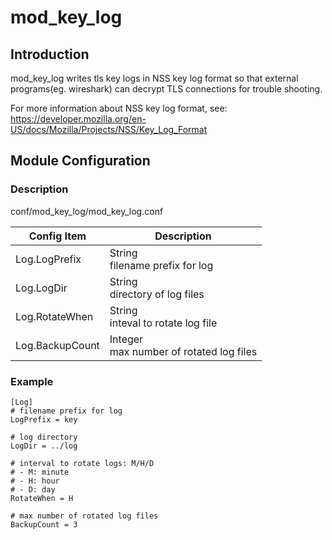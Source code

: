 # mod_key_log

## Introduction 

mod_key_log writes tls key logs in NSS key log format so that external
programs(eg. wireshark) can decrypt TLS connections for trouble shooting.

For more information about NSS key log format, see:
https://developer.mozilla.org/en-US/docs/Mozilla/Projects/NSS/Key_Log_Format

## Module Configuration

### Description
conf/mod_key_log/mod_key_log.conf

| Config Item | Description                             |
| ----------- | --------------------------------------- |
| Log.LogPrefix | String<br>filename prefix for log |
| Log.LogDir | String<br>directory of log files |
| Log.RotateWhen | String<br>inteval to rotate log file |
| Log.BackupCount | Integer<br>max number of rotated log files |

### Example
```
[Log]
# filename prefix for log 
LogPrefix = key

# log directory 
LogDir = ../log

# interval to rotate logs: M/H/D
# - M: minute
# - H: hour
# - D: day
RotateWhen = H 

# max number of rotated log files
BackupCount = 3
```

